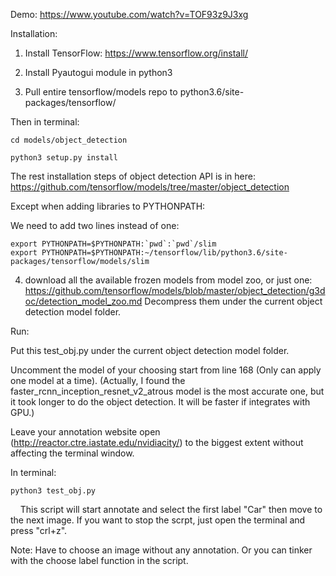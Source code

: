 Demo: https://www.youtube.com/watch?v=TOF93z9J3xg

Installation: 

1. Install TensorFlow: https://www.tensorflow.org/install/
							
2. Install Pyautogui module in python3
							
3. Pull entire tensorflow/models repo to python3.6/site-packages/tensorflow/

Then in terminal: 

	cd models/object_detection

	python3 setup.py install

The rest installation steps of object detection API is in here: 
https://github.com/tensorflow/models/tree/master/object_detection

Except when adding libraries to PYTHONPATH:

We need to add two lines instead of one:

	export PYTHONPATH=$PYTHONPATH:`pwd`:`pwd`/slim
	export PYTHONPATH=$PYTHONPATH:~/tensorflow/lib/python3.6/site-packages/tensorflow/models/slim
              
4. download all the available frozen models from model zoo, or just one:
              https://github.com/tensorflow/models/blob/master/object_detection/g3doc/detection_model_zoo.md
              Decompress them under the current object detection model folder.
              

Run: 

Put this test_obj.py under the current object detection model folder. 
     
Uncomment the model of your choosing start from line 168 (Only can apply one model at a time). (Actually, I found the faster_rcnn_inception_resnet_v2_atrous model is the most accurate one, but it took longer to do the object detection. It will be faster if integrates with GPU.)
     
Leave your annotation website open (http://reactor.ctre.iastate.edu/nvidiacity/) to the biggest extent without affecting the terminal window.
     
In terminal: 

	python3 test_obj.py
     
This script will start annotate and select the first label "Car" then move to the next image. If you want to stop the scrpt, just open the terminal and press "crl+z".

Note: Have to choose an image without any annotation. Or you can tinker with the choose label function in the script.
